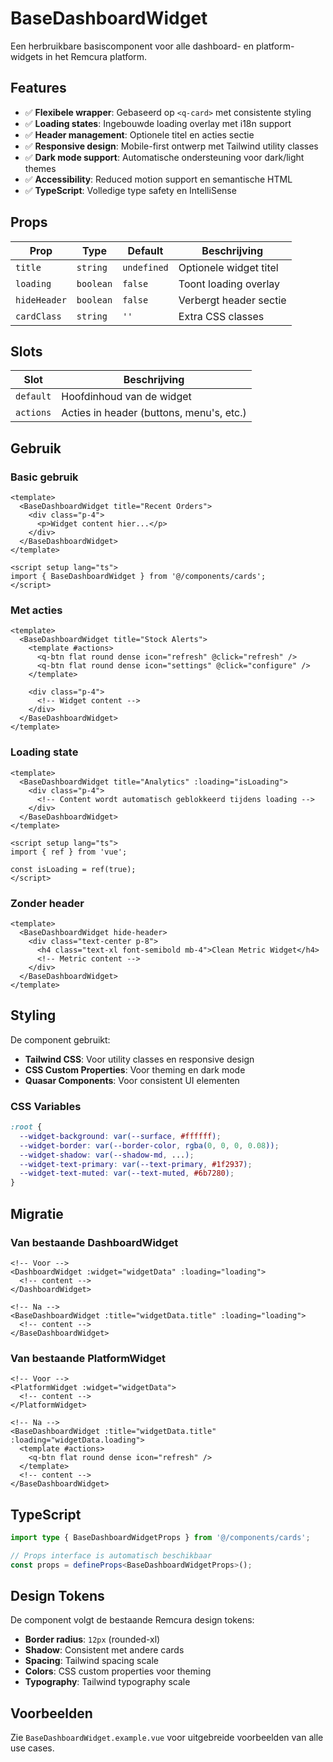 # BaseDashboardWidget

Een herbruikbare basiscomponent voor alle dashboard- en platform-widgets in het Remcura platform.

## Features

- ✅ **Flexibele wrapper**: Gebaseerd op `<q-card>` met consistente styling
- ✅ **Loading states**: Ingebouwde loading overlay met i18n support
- ✅ **Header management**: Optionele titel en acties sectie
- ✅ **Responsive design**: Mobile-first ontwerp met Tailwind utility classes
- ✅ **Dark mode support**: Automatische ondersteuning voor dark/light themes
- ✅ **Accessibility**: Reduced motion support en semantische HTML
- ✅ **TypeScript**: Volledige type safety en IntelliSense

## Props

| Prop         | Type      | Default     | Beschrijving           |
| ------------ | --------- | ----------- | ---------------------- |
| `title`      | `string`  | `undefined` | Optionele widget titel |
| `loading`    | `boolean` | `false`     | Toont loading overlay  |
| `hideHeader` | `boolean` | `false`     | Verbergt header sectie |
| `cardClass`  | `string`  | `''`        | Extra CSS classes      |

## Slots

| Slot      | Beschrijving                             |
| --------- | ---------------------------------------- |
| `default` | Hoofdinhoud van de widget                |
| `actions` | Acties in header (buttons, menu's, etc.) |

## Gebruik

### Basic gebruik

```vue
<template>
  <BaseDashboardWidget title="Recent Orders">
    <div class="p-4">
      <p>Widget content hier...</p>
    </div>
  </BaseDashboardWidget>
</template>

<script setup lang="ts">
import { BaseDashboardWidget } from '@/components/cards';
</script>
```

### Met acties

```vue
<template>
  <BaseDashboardWidget title="Stock Alerts">
    <template #actions>
      <q-btn flat round dense icon="refresh" @click="refresh" />
      <q-btn flat round dense icon="settings" @click="configure" />
    </template>

    <div class="p-4">
      <!-- Widget content -->
    </div>
  </BaseDashboardWidget>
</template>
```

### Loading state

```vue
<template>
  <BaseDashboardWidget title="Analytics" :loading="isLoading">
    <div class="p-4">
      <!-- Content wordt automatisch geblokkeerd tijdens loading -->
    </div>
  </BaseDashboardWidget>
</template>

<script setup lang="ts">
import { ref } from 'vue';

const isLoading = ref(true);
</script>
```

### Zonder header

```vue
<template>
  <BaseDashboardWidget hide-header>
    <div class="text-center p-8">
      <h4 class="text-xl font-semibold mb-4">Clean Metric Widget</h4>
      <!-- Metric content -->
    </div>
  </BaseDashboardWidget>
</template>
```

## Styling

De component gebruikt:

- **Tailwind CSS**: Voor utility classes en responsive design
- **CSS Custom Properties**: Voor theming en dark mode
- **Quasar Components**: Voor consistent UI elementen

### CSS Variables

```css
:root {
  --widget-background: var(--surface, #ffffff);
  --widget-border: var(--border-color, rgba(0, 0, 0, 0.08));
  --widget-shadow: var(--shadow-md, ...);
  --widget-text-primary: var(--text-primary, #1f2937);
  --widget-text-muted: var(--text-muted, #6b7280);
}
```

## Migratie

### Van bestaande DashboardWidget

```vue
<!-- Voor -->
<DashboardWidget :widget="widgetData" :loading="loading">
  <!-- content -->
</DashboardWidget>

<!-- Na -->
<BaseDashboardWidget :title="widgetData.title" :loading="loading">
  <!-- content -->
</BaseDashboardWidget>
```

### Van bestaande PlatformWidget

```vue
<!-- Voor -->
<PlatformWidget :widget="widgetData">
  <!-- content -->
</PlatformWidget>

<!-- Na -->
<BaseDashboardWidget :title="widgetData.title" :loading="widgetData.loading">
  <template #actions>
    <q-btn flat round dense icon="refresh" />
  </template>
  <!-- content -->
</BaseDashboardWidget>
```

## TypeScript

```typescript
import type { BaseDashboardWidgetProps } from '@/components/cards';

// Props interface is automatisch beschikbaar
const props = defineProps<BaseDashboardWidgetProps>();
```

## Design Tokens

De component volgt de bestaande Remcura design tokens:

- **Border radius**: `12px` (rounded-xl)
- **Shadow**: Consistent met andere cards
- **Spacing**: Tailwind spacing scale
- **Colors**: CSS custom properties voor theming
- **Typography**: Tailwind typography scale

## Voorbeelden

Zie `BaseDashboardWidget.example.vue` voor uitgebreide voorbeelden van alle use cases.

